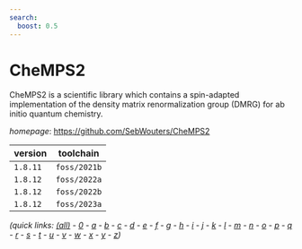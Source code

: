 ```yaml
---
search:
  boost: 0.5
---
```

# CheMPS2

CheMPS2 is a scientific library which contains a spin-adapted implementation of the density matrix renormalization group (DMRG) for ab initio quantum chemistry.

*homepage*: <https://github.com/SebWouters/CheMPS2>

version | toolchain
--------|----------
``1.8.11`` | ``foss/2021b``
``1.8.12`` | ``foss/2022a``
``1.8.12`` | ``foss/2022b``
``1.8.12`` | ``foss/2023a``


*(quick links: [(all)](../index.md) - [0](../0/index.md) - [a](../a/index.md) - [b](../b/index.md) - [c](../c/index.md) - [d](../d/index.md) - [e](../e/index.md) - [f](../f/index.md) - [g](../g/index.md) - [h](../h/index.md) - [i](../i/index.md) - [j](../j/index.md) - [k](../k/index.md) - [l](../l/index.md) - [m](../m/index.md) - [n](../n/index.md) - [o](../o/index.md) - [p](../p/index.md) - [q](../q/index.md) - [r](../r/index.md) - [s](../s/index.md) - [t](../t/index.md) - [u](../u/index.md) - [v](../v/index.md) - [w](../w/index.md) - [x](../x/index.md) - [y](../y/index.md) - [z](../z/index.md))*


